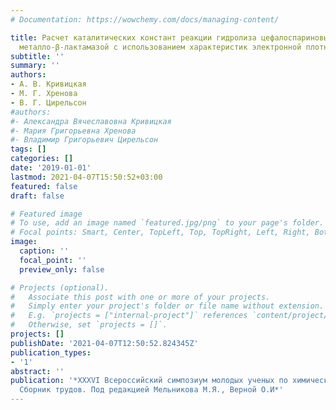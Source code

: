 ```yaml
---
# Documentation: https://wowchemy.com/docs/managing-content/

title: Расчет каталитических констант реакции гидролиза цефалоспариновых антибиотиков
  металло-β-лактамазой с использованием характеристик электронной плотности
subtitle: ''
summary: ''
authors:
- А. В. Кривицкая
- М. Г. Хренова
- В. Г. Цирельсон
#authors:
#- Александра Вячеславовна Кривицкая
#- Мария Григорьевна Хренова
#- Владимир Григорьевич Цирельсон
tags: []
categories: []
date: '2019-01-01'
lastmod: 2021-04-07T15:50:52+03:00
featured: false
draft: false

# Featured image
# To use, add an image named `featured.jpg/png` to your page's folder.
# Focal points: Smart, Center, TopLeft, Top, TopRight, Left, Right, BottomLeft, Bottom, BottomRight.
image:
  caption: ''
  focal_point: ''
  preview_only: false

# Projects (optional).
#   Associate this post with one or more of your projects.
#   Simply enter your project's folder or file name without extension.
#   E.g. `projects = ["internal-project"]` references `content/project/deep-learning/index.md`.
#   Otherwise, set `projects = []`.
projects: []
publishDate: '2021-04-07T12:50:52.824345Z'
publication_types:
- '1'
abstract: ''
publication: '*XXXVI Всероссийский симпозиум молодых ученых по химической кинетике.
  Сборник трудов. Под редакцией Мельникова М.Я., Верной О.И*'
---
```

